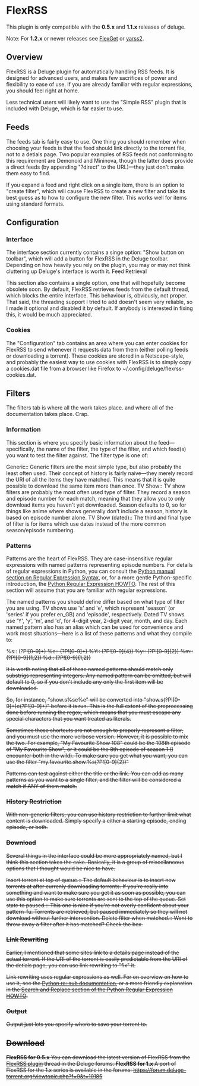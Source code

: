 # FlexRSS

This plugin is only compatible with the **0.5.x** and **1.1.x** releases of deluge.

Note: For **1.2.x** or newer releases see [FlexGet](/plugins/flexget) or [yarss2](plugins/yarss2).

## Overview

FlexRSS is a Deluge plugin for automatically handling RSS feeds. It is designed for advanced users, and makes few sacrifices of power and flexibility to ease of use. If you are already familiar with regular expressions, you should feel right at home.

Less technical users will likely want to use the "Simple RSS" plugin that is included with Deluge, which is far easier to use.

## Feeds

The feeds tab is fairly easy to use. One thing you should remember when choosing your feeds is that the feed should link directly to the torrent file, not to a detials page. Two popular examples of RSS feeds not conforming to this requirement are Demonoid and Mininova, though the latter does provide a direct feeds (by appending "?direct" to the URL)—they just don't make them easy to find.

If you expand a feed and right click on a single item, there is an option to "create filter", which will cause FlexRSS to create a new filter and take its best guess as to how to configure the new filter. This works well for items using standard formats.

## Configuration

### Interface

The interface section currently contains a singe option: "Show button on toolbar", which will add a button for FlexRSS in the Deluge toolbar. Depending on how heavily you rely on the plugin, you may or may not think cluttering up Deluge's interface is worth it.
Feed Retrieval

This section also contains a single option, one that will hopefully become obsolete soon. By default, FlexRSS retrieves feeds from the default thread, which blocks the entire interface. This behaviour is, obviously, not proper. That said, the threading support I tried to add doesn't seem very reliable, so I made it optional and disabled it by default. If anybody is interested in fixing this, it would be much appreciated.

### Cookies

The "Configuration" tab contains an area where you can enter cookies for FlexRSS to send whenever it requests data from them (either polling feeds or downloading a torrent). These cookies are stored in a Netscape-style, and probably the easiest way to use cookies with FlexRSS is to simply copy a cookies.dat file from a browser like Firefox to ~/.config/deluge/flexrss-cookies.dat.

## Filters

The filters tab is where all the work takes place. and where all of the documentation takes place. Crap.

### Information

This section is where you specify basic information about the feed—specifically, the name of the filter, the type of the filter, and which feed(s) you want to test the filter against. The filter type is one of:

 Generic::
   Generic filters are the most simple type, but also probably the least often used. Their concept of history is fairly naive—they merely record the URI of all the items they have matched. This means that it is quite possible to download the same item more than once.
 TV Show::
   TV show filters are probably the most often used type of filter. They record a season and episode number for each match, meaning that they allow you to only download items you haven't yet downloaded. Season defaults to 0, so for things like anime where shows generally don't include a season, history is based on episode number alone.
 TV Show (dated)::
   The third and final type of filter is for items which use dates instead of the more common season/episode numbering.

### Patterns

Patterns are the heart of FlexRSS. They are case-insensitive regular expressions with named patterns representing episode numbers. For details of regular expressions in Python, you can consult the [Python manual section on Regular Expression Syntax](http://docs.python.org/lib/re-syntax.html), or, for a more gentle Python-specific introduction, the [Python Regular Expression HOWTO](http://www.amk.ca/python/howto/regex/). The rest of this section will assume that you are familiar with regular expressions.

The named patterns you should define differ based on what type of filter you are using. TV shows use 's' and 'e', which represent 'season' (or 'series' if you prefer en_GB) and 'episode', respectively. Dated TV shows use 'Y', 'y', 'm', and 'd', for 4-digit year, 2-digit year, month, and day. Each named pattern also has an alias which can be used for convenience and work most situations—here is a list of these patterns and what they compile to:

 %s::
   (?P<s>![0-9]+)
 %e::
   (?P<e>![0-9]+)
 %Y::
   (?P<Y>![0-9]{4})
 %y::
   (?P<y>![0-9]{2})
 %m::
   (?P<m>![0-9]{1,2})
 %d::
   (?P<d>![0-9]{1,2})

It is worth noting that all of these named patterns should match only substrigs representing integers. Any named pattern can be omitted, but will default to 0, so if you don't include any only the first item will be downloaded.

So, for instance, "show.s%se%e" will be converted into "show.s(?P<s>![0-9]+)e(?P<e>![0-9]+)" before it is run. This is the full extent of the preprocessing done before running the regex, which means that you must escape any special characters that you want treated as literals.

Sometimes these shortcuts are not enough to properly represent a filter, and you must use the more verbose version. However, it is possible to mix the two. For example, "My Favourite Show 108" could be the 108th episode of "My Favourite Show", or it could be the 8th episode of season 1 (I encounter both in the wild). To make sure you get what you want, you can use the filter "my.favourite.show.%s(?P<e>![0-9]{2})"

Patterns can test against either the title or the link. You can add as many patterns as you want to a single filter, and the filter will be considered a match if ANY of them match.

### History Restriction

With non-generic filters, you can use history restriction to further limit what content is downloaded. Simply specify a either a starting episode, ending episode, or both.

### Download

Several things in the interface could be more appropriately named, but I think this section takes the cake. Basically, it is a group of miscellaneous options that I thought would be nice to have.

 Insert torrent at top of queue.::
   The default behaviour is to insert new torrents at after currenly downloading torrents. If you're really into something and want to make sure you get it as soon as possible, you can use this option to make sure torrents are sent to the top of the queue.
 Set state to paused.::
   This one is nice if you're not overly confident about your pattern-fu. Torrents are retrieved, but paused immediately so they will not download without further intervention.
 Delete filter when matched.::
   Want to throw away a filter after it has matched? Check the box.

### Link Rewriting

Earlier, I mentioned that some sites link to a details page instead of the actual torrent. If the URI of the torrent is easily predictable from the URI of the detials page, you can use link rewriting to "fix" it.

Link rewriting uses regular expressions as well. For on overview on how to use it, see the [Python re::sub documentation](http://docs.python.org/lib/node46.html#l2h-405), or a more friendly explanation in the [Search and Replace section of the Python Regular Expression HOWTO](http://www.amk.ca/python/howto/regex/regex.html#SECTION000620000000000000000).

### Output

Output just lets you specify where to save your torrent to.

## Download

**FlexRSS for 0.5.x**
 You can download the latest version of FlexRSS from the [FlexRSS plugin](http://forum.deluge-torrent.org/viewtopic.php?f=9&t=219) thread in the Deluge forums.
**FlexRSS for 1.x**
 A port of FlexRSS for the 1.x series is available in the forums: https://forum.deluge-torrent.org/viewtopic.php?f=9&t=10185